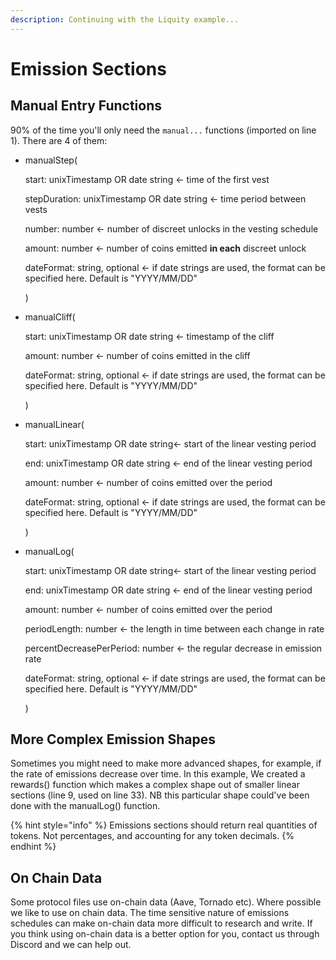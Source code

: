 ```yaml
---
description: Continuing with the Liquity example...
---
```


# Emission Sections

## Manual Entry Functions

90% of the time you'll only need the `manual...` functions (imported on line 1). There are 4 of them:

*   manualStep(

    start: unixTimestamp OR date string <- time of the first vest

    stepDuration: unixTimestamp OR date string <- time period between vests

    number: number <- number of discreet unlocks in the vesting schedule

    amount: number <- number of coins emitted **in each** discreet unlock

    dateFormat: string, optional <- if date strings are used, the format can be specified here. Default is "YYYY/MM/DD"

    )
*   manualCliff(

    start: unixTimestamp OR date string <- timestamp of the cliff&#x20;

    amount: number <- number of coins emitted in the cliff

    dateFormat: string, optional <- if date strings are used, the format can be specified here. Default is "YYYY/MM/DD"

    )
*   manualLinear(

    start: unixTimestamp OR date string<- start of the linear vesting period

    end: unixTimestamp OR date string <- end of the linear vesting period

    amount: number <- number of coins emitted over the period

    dateFormat: string, optional <- if date strings are used, the format can be specified here. Default is "YYYY/MM/DD"

    )
*   manualLog(

    start: unixTimestamp OR date string<- start of the linear vesting period

    end: unixTimestamp OR date string <- end of the linear vesting period

    amount: number <- number of coins emitted over the period

    periodLength: number <- the length in time between each change in rate

    percentDecreasePerPeriod: number <- the regular decrease in emission rate &#x20;

    dateFormat: string, optional <- if date strings are used, the format can be specified here. Default is "YYYY/MM/DD"

    )

## More Complex Emission Shapes

Sometimes you might need to make more advanced shapes, for example, if the rate of emissions decrease over time. In this example, We created a rewards() function which makes a complex shape out of smaller linear sections (line 9, used on line 33). NB this particular shape could've been done with the manualLog() function.

{% hint style="info" %}
Emissions sections should return real quantities of tokens. Not percentages, and accounting for any token decimals.
{% endhint %}

## On Chain Data

Some protocol files use on-chain data (Aave, Tornado etc). Where possible we like to use on chain data. The time sensitive nature of emissions schedules can make on-chain data more difficult to research and write. If you think using on-chain data is a better option for you, contact us through Discord and we can help out.
